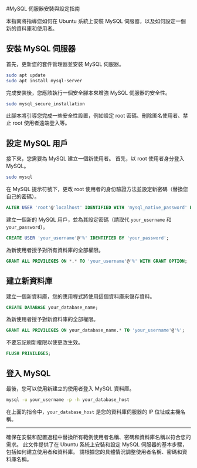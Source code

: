 #MySQL 伺服器安裝與設定指南

本指南將指導您如何在 Ubuntu 系統上安裝 MySQL 伺服器，以及如何設定一個新的資料庫和使用者。

## 安裝 MySQL 伺服器

首先，更新您的套件管理器並安裝 MySQL 伺服器。

```bash
sudo apt update
sudo apt install mysql-server
```

完成安裝後，您應該執行一個安全腳本來增強 MySQL 伺服器的安全性。

```bash
sudo mysql_secure_installation
```

此腳本將引導您完成一些安全性設置，例如設定 root 密碼、刪除匿名使用者、禁止 root 使用者遠端登入等。

## 設定 MySQL 用戶

接下來，您需要為 MySQL 建立一個新使用者。 首先，以 root 使用者身分登入 MySQL。

```bash
sudo mysql
```

在 MySQL 提示符號下，更改 root 使用者的身份驗證方法並設定新密碼（替換您自己的密碼）。

```sql
ALTER USER 'root'@'localhost' IDENTIFIED WITH 'mysql_native_password' BY 'new_root_password';
```

建立一個新的 MySQL 用戶，並為其設定密碼（請取代 `your_username` 和 `your_password`）。

```sql
CREATE USER 'your_username'@'%' IDENTIFIED BY 'your_password';
```

為新使用者授予對所有資料庫的全部權限。

```sql
GRANT ALL PRIVILEGES ON *.* TO 'your_username'@'%' WITH GRANT OPTION;
```

## 建立新資料庫

建立一個新資料庫，您的應用程式將使用這個資料庫來儲存資料。

```sql
CREATE DATABASE your_database_name;
```

為新使用者授予對新資料庫的全部權限。

```sql
GRANT ALL PRIVILEGES ON your_database_name.* TO 'your_username'@'%';
```

不要忘記刷新權限以使更改生效。

```sql
FLUSH PRIVILEGES;
```

## 登入 MySQL

最後，您可以使用新建立的使用者登入 MySQL 資料庫。

```bash
mysql -u your_username -p -h your_database_host
```

在上面的指令中，`your_database_host` 是您的資料庫伺服器的 IP 位址或主機名稱。

---

確保在安裝和配置過程中替換所有範例使用者名稱、密碼和資料庫名稱以符合您的需求。
此文件提供了在 Ubuntu 系統上安裝和設定 MySQL 伺服器的基本步驟，包括如何建立使用者和資料庫。 請根據您的具體情況調整使用者名稱、密碼和資料庫名稱。